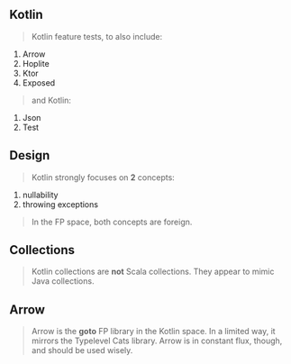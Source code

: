 Kotlin
------
>Kotlin feature tests, to also include:
1. Arrow
2. Hoplite
3. Ktor
4. Exposed
>and Kotlin:
1. Json
2. Test

Design
------
>Kotlin strongly focuses on **2** concepts:
1. nullability
2. throwing exceptions
>In the FP space, both concepts are foreign.

Collections
-----------
>Kotlin collections are **not** Scala collections. They appear to mimic Java collections.

Arrow
-----
>Arrow is the **goto** FP library in the Kotlin space. In a limited way, it mirrors the
>Typelevel Cats library. Arrow is in constant flux, though, and should be used wisely.